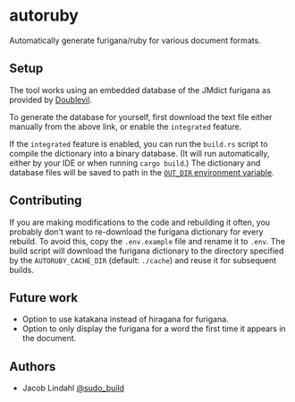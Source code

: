 # autoruby

Automatically generate furigana/ruby for various document formats.

## Setup

The tool works using an embedded database of the JMdict furigana as provided by [Doublevil](https://github.com/Doublevil/JmdictFurigana).

To generate the database for yourself, first download the text file either manually from the above link, or enable the `integrated` feature.

If the `integrated` feature is enabled, you can run the `build.rs` script to compile the dictionary into a binary database. (It will run automatically, either by your IDE or when running `cargo build`.) The dictionary and database files will be saved to path in the [`OUT_DIR` environment variable](https://doc.rust-lang.org/cargo/reference/environment-variables.html#environment-variables-cargo-sets-for-build-scripts).

## Contributing

If you are making modifications to the code and rebuilding it often, you probably don't want to re-download the furigana dictionary for every rebuild. To avoid this, copy the `.env.example` file and rename it to `.env`. The build script will download the furigana dictionary to the directory specified by the `AUTORUBY_CACHE_DIR` (default: `./cache`) and reuse it for subsequent builds.

## Future work

- Option to use katakana instead of hiragana for furigana.
- Option to only display the furigana for a word the first time it appears in the document.

## Authors

- Jacob Lindahl [@sudo_build](https://twitter.com/sudo_build)
